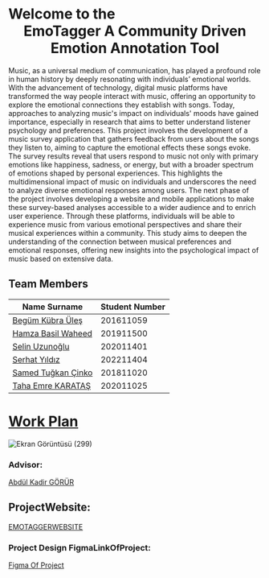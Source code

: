 #  Welcome to the <div align="center"> EmoTagger A Community Driven Emotion Annotation Tool  </div>



Music, as a universal medium of communication, has played a profound role in human history by deeply resonating with individuals’ emotional worlds. With the advancement of technology, digital music platforms have transformed the way people interact with music, offering an opportunity to explore the emotional connections they establish with songs. Today, approaches to analyzing music's impact on individuals' moods have gained importance, especially in research that aims to better understand listener psychology and preferences. This project involves the development of a music survey application that gathers feedback from users about the songs they listen to, aiming to capture the emotional effects these songs evoke. The survey results reveal that users respond to music not only with primary emotions like happiness, sadness, or energy, but with a broader spectrum of emotions shaped by personal experiences. This highlights the multidimensional impact of music on individuals and underscores the need to analyze diverse emotional responses among users. The next phase of the project involves developing a website and mobile applications to make these survey-based analyses accessible to a wider audience and to enrich user experience. Through these platforms, individuals will be able to experience music from various emotional perspectives and share their musical experiences within a community. This study aims to deepen the understanding of the connection between musical preferences and emotional responses, offering new insights into the psychological impact of music based on extensive data.

## Team Members
<html>
<body>
<!--StartFragment--><html><head></head><body>

Name Surname | Student Number | 
-- | -- | 
[Begüm Kübra Üleş](https://github.com/begumules) | 201611059 | 
[Hamza Basil Waheed](https://github.com/Hamza1799) | 201911500 | 
[Selin Uzunoğlu](https://github.com/selinuzunoglu) | 202011401 |
[Serhat Yıldız](https://github.com/pato7y) | 202211404 |
[Samed Tuğkan Çinko ](https://github.com/tugkancinko) | 201811020 | 
[Taha Emre KARATAŞ](https://github.com/boominn) | 202011025 | 



<p></p></body></html><!--EndFragment-->
</body>
</html>


# [Work Plan](https://github.com/CankayaUniversity/ceng-407-408-2024-2025-EmoTagger-A-Community-driven-Emotion-Annotation-Tool/tree/main/Documents/WorkPlan)

![Ekran Görüntüsü (299)](https://github.com/user-attachments/assets/84f9984b-731a-436a-b5f3-890e180727dd)




### Advisor:
[Abdül Kadir GÖRÜR](https://github.com/abdulkadirgorur)



## ProjectWebsite:
[EMOTAGGERWEBSITE](https://emotagger.com.tr/)


### Project Design FigmaLinkOfProject:
[Figma Of Project](https://www.figma.com/design/5Lo0Q6GxEHEMog2CO1Iin0/ceng407project?node-id=2-1194&t=hOEuBxwTTNekag7L-1)


